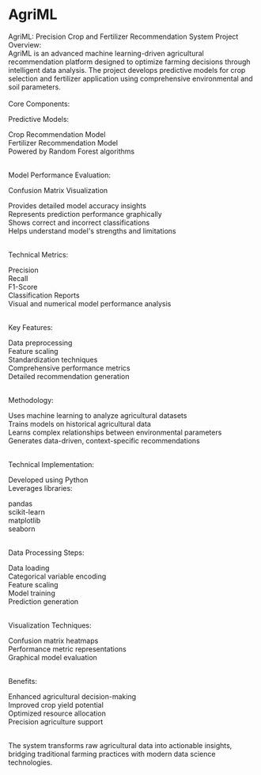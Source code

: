 # AgriML
AgriML: Precision Crop and Fertilizer Recommendation System
Project Overview:<br>
AgriML is an advanced machine learning-driven agricultural recommendation platform designed to optimize farming decisions through intelligent data analysis. The project develops predictive models for crop selection and fertilizer application using comprehensive environmental and soil parameters.<br><br>
Core Components:<br>

Predictive Models:<br>


Crop Recommendation Model<br>
Fertilizer Recommendation Model<br>
Powered by Random Forest algorithms<br><br>


Model Performance Evaluation:<br>


Confusion Matrix Visualization<br>

Provides detailed model accuracy insights<br>
Represents prediction performance graphically<br>
Shows correct and incorrect classifications<br>
Helps understand model's strengths and limitations<br><br>




Technical Metrics:<br>


Precision<br>
Recall<br>
F1-Score<br>
Classification Reports<br>
Visual and numerical model performance analysis<br><br>

Key Features:<br>

Data preprocessing<br>
Feature scaling<br>
Standardization techniques<br>
Comprehensive performance metrics<br>
Detailed recommendation generation<br><br>

Methodology:<br>

Uses machine learning to analyze agricultural datasets<br>
Trains models on historical agricultural data<br>
Learns complex relationships between environmental parameters<br>
Generates data-driven, context-specific recommendations<br><br>

Technical Implementation:<br>

Developed using Python<br>
Leverages libraries:<br>

pandas<br>
scikit-learn<br>
matplotlib<br>
seaborn<br><br>



Data Processing Steps:<br>

Data loading<br>
Categorical variable encoding<br>
Feature scaling<br>
Model training<br>
Prediction generation<br><br>

Visualization Techniques:<br>

Confusion matrix heatmaps<br>
Performance metric representations<br>
Graphical model evaluation<br><br>

Benefits:<br>

Enhanced agricultural decision-making<br>
Improved crop yield potential<br>
Optimized resource allocation<br>
Precision agriculture support<br><br>

The system transforms raw agricultural data into actionable insights, bridging traditional farming practices with modern data science technologies.
